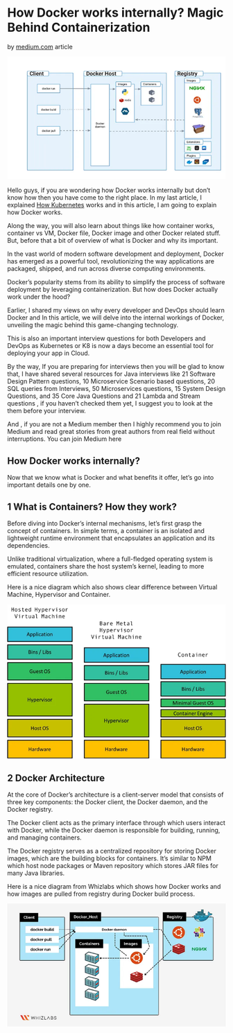 # How Docker works internally? Magic Behind Containerization

by [medium.com](https://medium.com/javarevisited/how-docker-works-internally-magic-behind-containerization-65ea5aa0a4ff) article

![1](/img/1.webp)

Hello guys, if you are wondering how Docker works internally but don’t know how then you have come to the right place. In my last article, I explained [How Kubernetes](https://medium.com/javarevisited/how-does-kubernetes-work-internally-702b5d16c6ef) works and in this article, I am going to explain how Docker works.

Along the way, you will also learn about things like how container works, container vs VM, Docker file, Docker image and other Docker related stuff. But, before that a bit of overview of what is Docker and why its important.

In the vast world of modern software development and deployment, Docker has emerged as a powerful tool, revolutionizing the way applications are packaged, shipped, and run across diverse computing environments.

Docker’s popularity stems from its ability to simplify the process of software deployment by leveraging containerization. But how does Docker actually work under the hood?

Earlier, I shared my views on why every developer and DevOps should learn Docker and In this article, we will delve into the internal workings of Docker, unveiling the magic behind this game-changing technology.

This is also an important interview questions for both Developers and DevOps as Kubernetes or K8 is now a days become an essential tool for deploying your app in Cloud.

By the way, If you are preparing for interviews then you will be glad to know that, I have shared several resources for Java interviews like 21 Software Design Pattern questions, 10 Microservice Scenario based questions, 20 SQL queries from Interviews, 50 Microservices questions, 15 System Design Questions, and 35 Core Java Questions and 21 Lambda and Stream questions , if you haven’t checked them yet, I suggest you to look at the them before your interview.

And , if you are not a Medium member then I highly recommend you to join Medium and read great stories from great authors from real field without interruptions. You can join Medium here

## How Docker works internally?

Now that we know what is Docker and what benefits it offer, let’s go into important details one by one.

## 1 What is Containers? How they work?

Before diving into Docker’s internal mechanisms, let’s first grasp the concept of containers. In simple terms, a container is an isolated and lightweight runtime environment that encapsulates an application and its dependencies.

Unlike traditional virtualization, where a full-fledged operating system is emulated, containers share the host system’s kernel, leading to more efficient resource utilization.

Here is a nice diagram which also shows clear difference between Virtual Machine, Hypervisor and Container.

![2](/img/2.webp)

## 2 Docker Architecture

At the core of Docker’s architecture is a client-server model that consists of three key components: the Docker client, the Docker daemon, and the Docker registry.

The Docker client acts as the primary interface through which users interact with Docker, while the Docker daemon is responsible for building, running, and managing containers.

The Docker registry serves as a centralized repository for storing Docker images, which are the building blocks for containers. It’s similar to NPM which host node packages or Maven repository which stores JAR files for many Java libraries.

Here is a nice diagram from Whizlabs which shows how Docker works and how images are pulled from registry during Docker build process.

![3](/img/3.webp)

